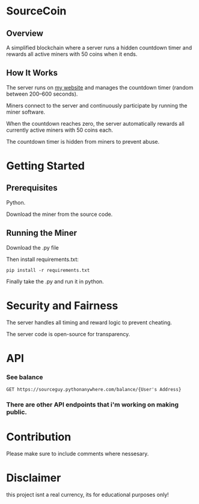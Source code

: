 # SourceCoin
## Overview

A simplified blockchain where a server runs a hidden countdown timer and rewards all active miners with 50 coins when it ends.

## How It Works
The server runs on [my website](sourceguy.pythonanywhere.com) and manages the countdown timer (random between 200–600 seconds).

Miners connect to the server and continuously participate by running the miner software.

When the countdown reaches zero, the server automatically rewards all currently active miners with 50 coins each.

The countdown timer is hidden from miners to prevent abuse.

# Getting Started
## Prerequisites
Python.

Download the miner from the source code.

## Running the Miner
Download the .py file

Then install requirements.txt:

`pip install -r requirements.txt`

Finally take the .py and run it in python.

# Security and Fairness
The server handles all timing and reward logic to prevent cheating.

The server code is open-source for transparency.

# API

### See balance
`GET https://sourceguy.pythonanywhere.com/balance/{User's Address}`

### There are other API endpoints that i'm working on making public.


# Contribution
Please make sure to include comments where nessesary.

# Disclaimer
this project isnt a real currency, its for educational purposes only!
